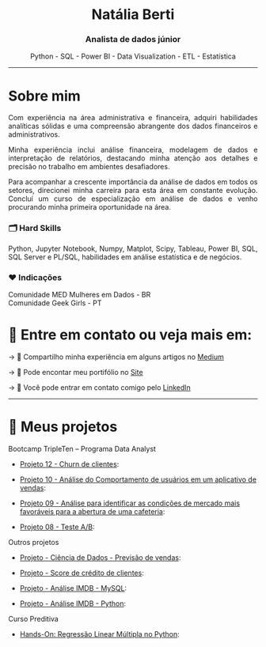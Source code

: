 <h1 align="center">Natália Berti</h1>

<h3 align="center">Analista de dados júnior</h3>

<div align="center">Python - SQL - Power BI - Data Visualization - ETL - Estatística</div>

---

<h1 align="left">Sobre mim</h1>
<div align="justify">
  <p>
    Com experiência na área administrativa e financeira, adquiri habilidades analíticas sólidas e uma compreensão abrangente dos dados financeiros e administrativos.
  </p>
  <p>
    Minha experiência inclui análise financeira, modelagem de dados e interpretação de relatórios, destacando minha atenção aos detalhes e precisão no trabalho em ambientes desafiadores.
  </p>
  <p>
    Para acompanhar a crescente importância da análise de dados em todos os setores, direcionei minha carreira para esta área em constante evolução. Concluí um curso de especialização em análise de dados e venho procurando minha primeira oportunidade na área.
  </p>

  <h3>🗂️ Hard Skills</h3>
  <p>
    Python, Jupyter Notebook, Numpy, Matplot, Scipy, Tableau, Power BI, SQL, SQL Server e PL/SQL, habilidades em análise estatística e de negócios.
  </p>

  <h3>❤️ Indicações</h3>
  <p>
    Comunidade MED Mulheres em Dados - BR <br>
    Comunidade Geek Girls - PT
  </p>
</div>


<h1 align="left">🎯 Entre em contato ou veja mais em:</h1>

-> 📝 Compartilho minha experiência em alguns artigos no [Medium](https://medium.com/@na_nahas)

-> 🔎 Pode encontar meu portifólio no [Site](https://sites.google.com/view/portflio-natliaberti/p%C3%A1gina-inicial)

-> 💬 Você pode entrar em contato comigo pelo [LinkedIn](https://www.linkedin.com/in/natalia-berti-129b20109//)

---

<h1 align="left">🚀 Meus projetos</h1>

<div align="justify"></a> Bootcamp TripleTen – Programa Data Analyst</h2></div>

+ [Projeto 12 - Churn de clientes](https://github.com/natalialnb/Churn_Clientes/tree/main): 

+ [Projeto 10 - Análise do Comportamento de usuários em um aplicativo de vendas](https://github.com/natalialnb/Projeto_10):
  
+ [Projeto 09 - Análise para identificar as condições de mercado mais favoráveis para a abertura de uma cafeteria](https://github.com/natalialnb/Projeto_09):
  
+ [Projeto 08 - Teste A/B](https://github.com/natalialnb/Teste-A-B/blob/main/Teste%20AB%20-%20Projeto%2008.ipynb):


<div align="justify"></a> Outros projetos </h2></div>

+ [Projeto - Ciência de Dados - Previsão de vendas](https://github.com/natalialnb/previsao_vendas/tree/main):

+ [Projeto - Score de crédito de clientes](https://github.com/natalialnb/projeto_ia):

+ [Projeto - Análise IMDB - MySQL](https://github.com/natalialnb/IMDB_SQL):
  
+ [Projeto - Análise IMDB - Python](https://github.com/natalialnb/Python_IMDB):


<div align="justify"></a> Curso Preditiva </h2></div>

+ [Hands-On: Regressão Linear Múltipla no Python](https://github.com/natalialnb/Regressao_linear/blob/main/Hands-on_Reg.linear.multipla.ipynb):


